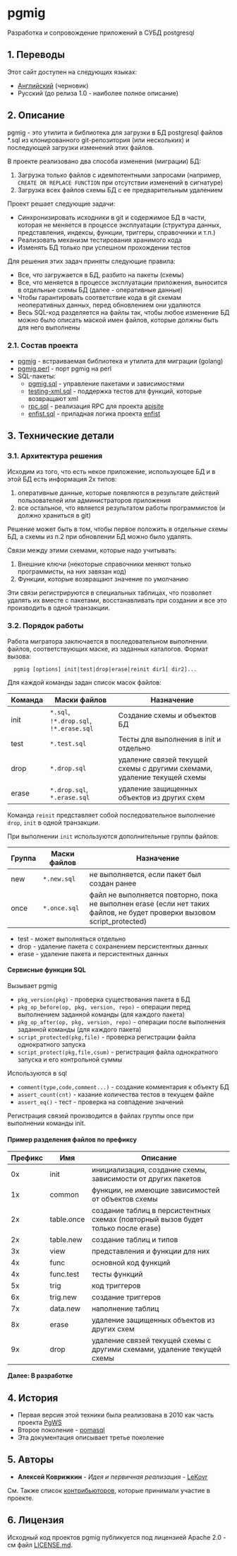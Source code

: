 # pgmig

Разработка и сопровождение приложений в СУБД postgresql

## 1. Переводы

Этот сайт доступен на следующих языках:

* [Английский](/) (черновик)
* Русский (до релиза 1.0 - наиболее полное описание)

## 2. Описание

pgmig - это утилита и библиотека для загрузки в БД postgresql файлов *.sql из клонированного git-репозитория (или нескольких) и последующей загрузки изменений этих файлов.

В проекте реализовано два способа изменения (миграции) БД:
1. Загрузка только файлов с идемпотентными запросами (например, `CREATE OR REPLACE FUNCTION` при отсутствии изменений в сигнатуре)
2. Загрузка всех файлов схемы БД с ее предварительным удалением

Проект решает следующие задачи:
* Синхронизировать исходники в git и содержимое БД в части, которая не меняется в процессе эксплуатации (структура данных, представления, индексы, функции, триггеры, справочники и т.п.)
* Реализовать механизм тестирования хранимого кода
* Изменять БД только при успешном прохождении тестов

Для решения этих задач приняты следующие правила:

* Все, что загружается в БД, разбито на пакеты (схемы)
* Все, что меняется в процессе эксплуатации приложения, выносится в отдельные схемы БД (далее - оперативные данные)
* Чтобы гарантировать соответствие кода в git схемам неоперативных данных, перед обновлением они удаляются
* Весь SQL-код разделяется на файлы так, чтобы любое изменение БД можно было описать маской имен файлов, которые должны быть для него выполнены

### 2.1. Состав проекта

* [pgmig](https://github.com/pgmig/pgmig) - встраиваемая библиотека и утилита для миграции (golang)
* [pgmig.perl](https://github.com/pgmig/pgmig.perl) - порт pgmig на perl
* SQL-пакеты:
  * [pgmig.sql]() - управление пакетами и зависимостями
  * [testing-xml.sql]() - поддержка тестов для функций, которые возвращают xml
  * [rpc.sql]() - реализация RPC для проекта [apisite]()
  * [enfist.sql]() - приладная логика проекта [enfist]()

## 3. Технические детали

### 3.1. Архитектура решения

Исходим из того, что есть некое приложение, использующее БД и в этой БД есть информация 2х типов:
1. оперативные данные, которые появляются в результате действий пользователей или администраторов приложения
2. все остальное, что является результатом работы программистов (и должно храниться в git)

Решение может быть в том, чтобы первое положить в отдельные схемы БД, а схемы из п.2 при обновлении БД можно было удалять.

Связи между этими схемами, которые надо учитывать:
1. Внешние ключи (некоторые справочники меняют только программисты, на них завязан код)
2. Функции, которые возвращают значение по умолчанию

Эти связи регистрируются в специальных таблицах, что позволяет удалять их вместе с пакетами, восстанавливать при создании и все это производить в одной транзакции.

### 3.2. Порядок работы

Работа мигратора заключается в последовательном выполнении файлов, соответствующих маске, из заданных каталогов.
Формат вызова:
```
  pgmig [options] init|test|drop|erase|reinit dir1[ dir2]...
```
Для каждой команды задан список масок файлов:

Команда| Маски файлов| Назначение
-------|------------ |--------
init   | `*.sql`, `!*.drop.sql`, `!*.erase.sql` | Создание схемы и объектов БД
test   | `*.test.sql` | Тесты для выполнения в init и отдельно
drop  | `*.drop.sql` | удаление связей текущей схемы с другими схемами, удаление текущей схемы
erase   | `*.drop.sql`, `*.erase.sql` | удаление защищенных объектов из других схем

Команда `reinit` представляет собой последовательное выполнение `drop`, `init` в одной транзакции.

При выполнении `init` используются дополнительные группы файлов:

Группа | Маски файлов | Назначение
-------|--------------|--------
new   | `*.new.sql`  | не выполняется, если пакет был создан ранее
once   | `*.once.sql`   | файл не выполняется повторно, пока не выполнен erase (если нет таких файлов, не будет проверки вызовом script_protected)

* test - может выполняться отдельно
* drop - удаление пакета с сохранением персистентных данных
* erase - удаление пакета и персистентных данных

#### Сервисные функции SQL

Вызывает pgmig
* `pkg_version(pkg)` - проверка существования пакета в БД
* `pkg_op_before(op, pkg, version, repo)` - операции перед выполнением заданной команды (для каждого пакета)
* `pkg_op_after(op, pkg, version, repo)` - операции после выполнения заданной команды (для каждого пакета)
* `script_protected(pkg,file)` - проверка регистрации файла однократного запуска
* `script_protect(pkg,file,csum)` - регистрация файла однократного запуска и его контрольной суммы

Используются в sql

* `comment(type,code,comment...)` - создание комментария к объекту БД
* `assert_count(cnt)` - казание количества тестов в текущем файле
* `assert_eq()` - тест - проверка на совпадение значений

Регистрация связей производится в файлах группы once при выполнении команды init.


#### Пример разделения файлов по префиксу

Префикс |Имя|Описание
---|-----------|--------
0x | init   | инициализация, создание схемы, зависимости от других пакетов
1x | common | функции, не имеющие зависимостей от объектов схемы
2x | table.once  | создание таблиц в персистентных схемах (повторный вызов будет только после erase)
2x | table.new  | создание таблиц и типов
3x | view  | представления и функции для них
4x | func   | основной код функций
4x | func.test   | тесты функций
5x | trig  | код триггеров
6x | trig.new   | создание триггеров
7x | data.new   |наполнение таблиц
8x | erase  | удаление защищенных объектов из других схем
9x | drop   | удаление связей текущей схемы с другими схемами, удаление текущей схемы

**Далее: В разработке**

## 4. История

* Первая версия этой техники была реализована в 2010 как часть проекта [PgWS](https://github.com/LeKovr/pgws)
* Второе поколение - [pomasql](https://github.com/pomasql)
* Эта документация описывает третье поколение

## 5. Авторы

* **Алексей Коврижкин** - *Идея и первичная реализация* - [LeKovr](https://github.com/LeKovr)

См. Также список [контрибьюторов](https://github.com/pomasql/poma/graphs/contributors), которые принимали участие в проекте.

## 6. Лицензия

Исходный код проектов pgmig публикуется под лицензией Apache 2.0 - см файл [LICENSE.md](https://github.com/pgmig/pgmig/blob/master/LICENSE).
